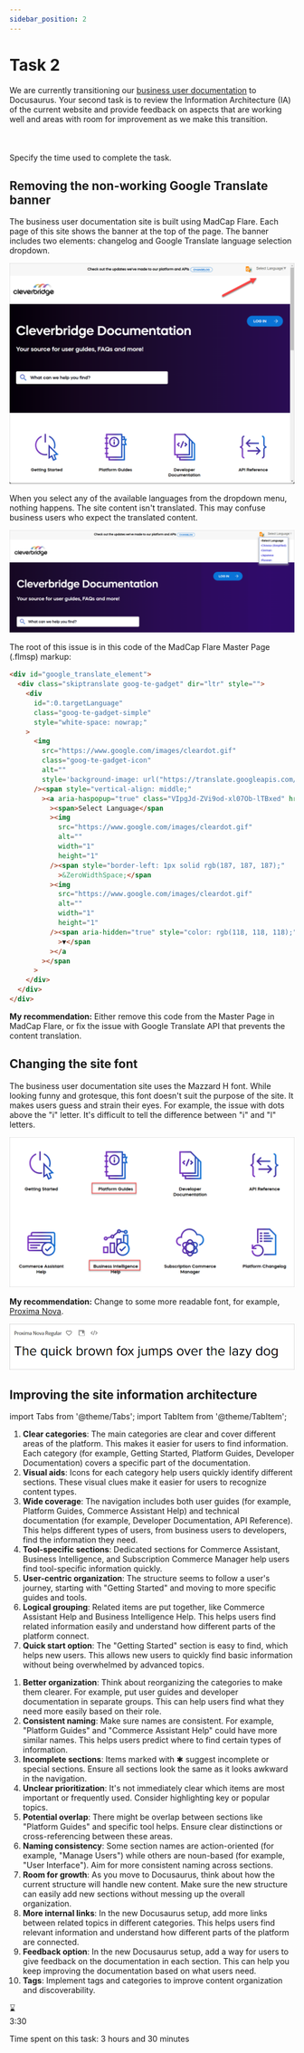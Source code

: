 ```yaml
---
sidebar_position: 2
---
```


# Task 2

<div style={{
  marginBottom: '1rem',
  padding: '1rem',
  backgroundColor: '#f0f8ff',
  borderLeft: '4px solid #4682b4',
  borderRadius: '4px',
}}>
  <p style={{
    margin: 0,
    color: '#333',
    fontSize: '1rem',
    lineHeight: 1.5,
  }}>
    We are currently transitioning our <a href="https://docs.cleverbridge.com/public/all/home.htm" target="_blank" rel="noopener noreferrer" style={{ color: '#4682b4', textDecoration: 'underline' }}>business user documentation</a> to Docusaurus. Your second task is to review the Information Architecture (IA) of the current website and provide feedback on aspects that are working well and areas with room for improvement as we make this transition.
<br></br><br></br>
  Specify the time used to complete the task.
  </p>
</div>

## Removing the non-working Google Translate banner

The business user documentation site is built using MadCap Flare. Each page of this site shows the banner at the top of the page. The banner includes two elements: changelog and Google Translate language selection dropdown.

![Banner](img/banner.png)

When you select any of the available languages from the dropdown menu, nothing happens. The site content isn't translated. This may confuse business users who expect the translated content.

![Banner](img/dropdown.png)

The root of this issue is in this code of the MadCap Flare Master Page (.flmsp) markup:

```html
<div id="google_translate_element">
  <div class="skiptranslate goog-te-gadget" dir="ltr" style="">
    <div
      id=":0.targetLanguage"
      class="goog-te-gadget-simple"
      style="white-space: nowrap;"
    >
      <img
        src="https://www.google.com/images/cleardot.gif"
        class="goog-te-gadget-icon"
        alt=""
        style='background-image: url("https://translate.googleapis.com/translate_static/img/te_ctrl3.gif"); background-position: -65px 0px;'
      /><span style="vertical-align: middle;"
        ><a aria-haspopup="true" class="VIpgJd-ZVi9od-xl07Ob-lTBxed" href="#"
          ><span>Select Language</span
          ><img
            src="https://www.google.com/images/cleardot.gif"
            alt=""
            width="1"
            height="1"
          /><span style="border-left: 1px solid rgb(187, 187, 187);"
            >&ZeroWidthSpace;</span
          ><img
            src="https://www.google.com/images/cleardot.gif"
            alt=""
            width="1"
            height="1"
          /><span aria-hidden="true" style="color: rgb(118, 118, 118);"
            >▼</span
          ></a
        ></span
      >
    </div>
  </div>
</div>
```

**My recommendation:** Either remove this code from the Master Page in MadCap Flare, or fix the issue with Google Translate API that prevents the content translation.

## Changing the site font

The business user documentation site uses the Mazzard H font. While looking funny and grotesque, this font doesn't suit the purpose of the site. It makes users guess and strain their eyes. For example, the issue with dots above the "i" letter. It's difficult to tell the difference between "i" and "l" letters.

![Font](img/font.png)

**My recommendation:** Change to some more readable font, for example, [Proxima Nova](https://fonts.adobe.com/fonts/proxima-nova).

![Proxima Nova font](img/proxima-nova.png)

## Improving the site information architecture

import Tabs from '@theme/Tabs';
import TabItem from '@theme/TabItem';

<Tabs>
  <TabItem value="positive" label="Positive Aspects" default>
    <ol>
      <li>
        <strong>Clear categories</strong>: The main categories are clear and cover different areas of the platform. This makes it easier for users to find information. Each category (for example, Getting Started, Platform Guides, Developer Documentation) covers a specific part of the documentation.
      </li>
      <li>
        <strong>Visual aids</strong>: Icons for each category help users quickly identify different sections. These visual clues make it easier for users to recognize content types.
      </li>
      <li>
        <strong>Wide coverage</strong>: The navigation includes both user guides (for example, Platform Guides, Commerce Assistant Help) and technical documentation (for example, Developer Documentation, API Reference). This helps different types of users, from business users to developers, find the information they need.
      </li>
      <li>
        <strong>Tool-specific sections</strong>: Dedicated sections for Commerce Assistant, Business Intelligence, and Subscription Commerce Manager help users find tool-specific information quickly.
      </li>
      <li>
        <strong>User-centric organization</strong>: The structure seems to follow a user's journey, starting with "Getting Started" and moving to more specific guides and tools.
      </li>
      <li>
        <strong>Logical grouping</strong>: Related items are put together, like Commerce Assistant Help and Business Intelligence Help. This helps users find related information easily and understand how different parts of the platform connect.
      </li>
      <li>
        <strong>Quick start option</strong>: The "Getting Started" section is easy to find, which helps new users. This allows new users to quickly find basic information without being overwhelmed by advanced topics.
      </li>
    </ol>
  </TabItem>
  <TabItem value="improvement" label="Areas for Improvement">
    <ol>
      <li>
        <strong>Better organization</strong>: Think about reorganizing the categories to make them clearer. For example, put user guides and developer documentation in separate groups. This can help users find what they need more easily based on their role.
      </li>
      <li>
        <strong>Consistent naming</strong>: Make sure names are consistent. For example, "Platform Guides" and "Commerce Assistant Help" could have more similar names. This helps users predict where to find certain types of information.
      </li>
      <li>
        <strong>Incomplete sections</strong>: Items marked with ✱ suggest incomplete or special sections. Ensure all sections look the same as it looks awkward in the navigation.
      </li>
      <li>
        <strong>Unclear prioritization</strong>: It's not immediately clear which items are most important or frequently used. Consider highlighting key or popular topics.
      </li>
      <li>
        <strong>Potential overlap</strong>: There might be overlap between sections like "Platform Guides" and specific tool helps. Ensure clear distinctions or cross-referencing between these areas.
      </li>
      <li>
        <strong>Naming consistency</strong>: Some section names are action-oriented (for example, "Manage Users") while others are noun-based (for example, "User Interface"). Aim for more consistent naming across sections.
      </li>
      <li>
        <strong>Room for growth</strong>: As you move to Docusaurus, think about how the current structure will handle new content. Make sure the new structure can easily add new sections without messing up the overall organization.
      </li>
      <li>
        <strong>More internal links</strong>: In the new Docusaurus setup, add more links between related topics in different categories. This helps users find relevant information and understand how different parts of the platform are connected.
      </li>
      <li>
        <strong>Feedback option</strong>: In the new Docusaurus setup, add a way for users to give feedback on the documentation in each section. This can help you keep improving the documentation based on what users need.
      </li>
      <li>
        <strong>Tags</strong>: Implement tags and categories to improve content organization and discoverability.
      </li>
    </ol>
  </TabItem>
</Tabs>

<div style={{
  display: 'flex',
  flexDirection: 'column',
  alignItems: 'center',
  justifyContent: 'center',
  marginTop: '20px',
  marginBottom: '20px'
}}>
  <div style={{
    fontSize: '64px',
    marginBottom: '10px'
  }}>
    ⌛
  </div>
  <div style={{
    fontSize: '24px',
    fontWeight: 'bold',
    color: '#333'
  }}>
    3:30
  </div>
  <p style={{
    textAlign: 'center',
    fontSize: '18px',
    color: '#666',
    marginTop: '10px'
  }}>
    Time spent on this task: 3 hours and 30 minutes
  </p>
</div>
